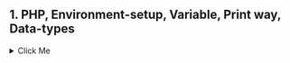 ## 1. PHP, Environment-setup, Variable, Print way, Data-types
<details>
  <summary>Click Me</summary>
 (https://user-images.githubusercontent.com/87817308/165895271-1b7a587b-487e-4816-936a-571026644728.jpg)


